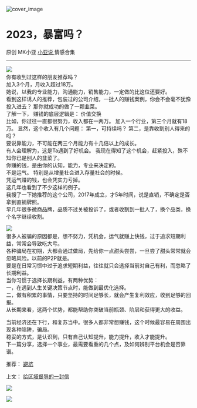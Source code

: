 ![cover_image](http://mmbiz.qpic.cn/mmbiz_jpg/A8SKDch4cJGw27wFLYpJ72ibfRygIuG8ZY5hs7MCEGFibJq2YfG1sNJTurCjwbibSCKjKMWpG6jf5cq7ms3avyCqg/0?wx_fmt=jpeg)

#  2023，暴富吗？

原创  MK小亚  [ 小亚说 ](https://mp.weixin.qq.com/mp/appmsgalbum?__biz=MzUxNDAwNTk0MQ==&action=getalbum&album_id=1708248415014289409#wechat_redirect) 情感合集

__ _ _ _ _

  
![](https://mmbiz.qpic.cn/mmbiz_png/A8SKDch4cJH1B9VoLQ5N7x6j7eu2VzyvPxYchcObN3wgTrialQgQj7JYknIAAabQGRRIuKDlCLLbiaGejNWiaksrg/640?wx_fmt=png)
​  
你有收到过这样的朋友推荐吗？  
加入3个月，月收入超过18万。  
她说，以我的专业能力，沟通能力，销售能力，一定做的比这位还要好。  
看到这样诱人的推荐，包装过的公司介绍，一批人的赚钱案例，你会不会毫不犹豫投入进去？  那你就成功的做了一颗韭菜。  
了解一下，  赚钱的底层逻辑是：  价值交换  
比如，你过往一直都很努力，收入都在一两万。  加入一个行业，第三个月就有18万。  显然，这个收入有几个问题：  第一，可持续吗？
第二，是靠收割别人得来的吗？  
要说靠能力，不可能在两三个月能力有十几倍以上的成长。  
有人会理解为，这是Ta遇到了好机会。  我现在得知了这个机会，赶紧投入，殊不知你已是别人的韭菜了。  
你赚的钱，是由你的认知，能力，专业来决定的。  
不是运气。  特别是从增量社会进入存量社会的时候。  
凭运气赚的钱，也会凭实力亏掉。  
这几年也看到了不少这样的例子。  
我搜了一下她推荐的这个公司，2017年成立，才5年时间，说是直销，不确定是否拿到直销牌照。  
早几年很多微商品牌，品质不过关被投诉了，或者收割到一批人了，换个品类，换个名字继续收割。  
  
![](https://mmbiz.qpic.cn/mmbiz_png/A8SKDch4cJHdOLsLRgswD3JloRFJsLqC8ADKHdYNNzPqxjbYWfQBNngibWe3cOVR0Py5fxiacvV7EY0HQSQPcVPA/640?wx_fmt=png)
​  
很多人被骗的原因都是，想不努力，凭机会，运气就赚上快钱，过于追求短期利益，常常会导致吃大亏。  
各种骗局在初期，大都会通过做局，先给你一点甜头尝尝，一旦尝了甜头常常就会忽略风险。以前的P2P就是。  
要是在日常习惯中过于追求短期利益，往往就只会选择当前对自己有利，而忽略了长期利益。  
当你习惯于选择长期利益，有两种优势：  
一，在遇到人生关键决策节点时，能做到最优化选择。  
二，做有积累的事情，只要坚持的时间足够长，就会产生复利效应，收到足够的回报。  
从长期来看，这两个优势，都能帮助你突破当前瓶颈、阶层和获得更大的收益。  
  
当前经济还在下行，和复苏当中。很多人都非常想赚钱，这个时候最容易在周围出现各种陷阱，骗局。  
稳妥的方式，是认识到，只有自己认知提升，能力提升，收入才能提升。  
下一篇分享，选择一个事业，最需要看重的几个点，及如何辨别平台机会是否靠谱。  
  
  

推荐： [ 避坑
](https://mp.weixin.qq.com/s?__biz=MzUxNDAwNTk0MQ==&mid=2247483698&idx=1&sn=bb61e7c9692063774329ec79392308f1&scene=21#wechat_redirect)  

上文： [ 给区域督导的一封信
](https://mp.weixin.qq.com/s?__biz=MzUxNDAwNTk0MQ==&mid=2247484884&idx=1&sn=97d007ef0abfa8049f1f209df73e0475&scene=21#wechat_redirect)

![](https://mmbiz.qpic.cn/mmbiz_gif/b96CibCt70iaZ7Bia3Wm91cEuWhERXfCYjTia9tf7aMjVBNRETSa2NpGjCV6tyNvgCLos8LBgwEgxcwaIw8zdOsG7A/640?wx_fmt=gif)

![](https://mmbiz.qpic.cn/mmbiz_jpg/A8SKDch4cJEicCnqTxiatgGquhIicZ1wJ1Dth5YOOzoYV7U4N3HmiaO0vVAzjOpBVdtF0gnL632Fc7HqiaDmgveQDEw/640?wx_fmt=jpeg)
